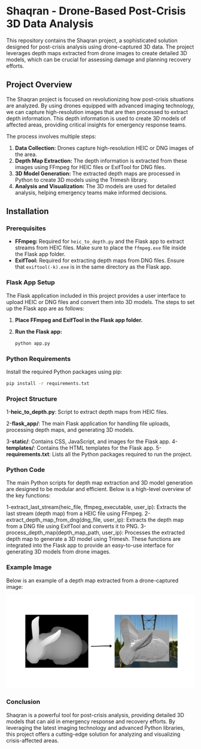 # Shaqran - Drone-Based Post-Crisis 3D Data Analysis

This repository contains the Shaqran project, a sophisticated solution designed for post-crisis analysis using drone-captured 3D data. The project leverages depth maps extracted from drone images to create detailed 3D models, which can be crucial for assessing damage and planning recovery efforts.

## Project Overview

The Shaqran project is focused on revolutionizing how post-crisis situations are analyzed. By using drones equipped with advanced imaging technology, we can capture high-resolution images that are then processed to extract depth information. This depth information is used to create 3D models of affected areas, providing critical insights for emergency response teams.

The process involves multiple steps:
1. **Data Collection:** Drones capture high-resolution HEIC or DNG images of the area.
2. **Depth Map Extraction:** The depth information is extracted from these images using FFmpeg for HEIC files or ExifTool for DNG files.
3. **3D Model Generation:** The extracted depth maps are processed in Python to create 3D models using the Trimesh library.
4. **Analysis and Visualization:** The 3D models are used for detailed analysis, helping emergency teams make informed decisions.

## Installation

### Prerequisites

- **FFmpeg:** Required for `heic_to_depth.py` and the Flask app to extract streams from HEIC files. Make sure to place the `ffmpeg.exe` file inside the Flask app folder.
- **ExifTool:** Required for extracting depth maps from DNG files. Ensure that `exiftool(-k).exe` is in the same directory as the Flask app.

### Flask App Setup

The Flask application included in this project provides a user interface to upload HEIC or DNG files and convert them into 3D models. The steps to set up the Flask app are as follows:

1. **Place FFmpeg and ExifTool in the Flask app folder.**
2. **Run the Flask app:**

   ```bash
   python app.py
   ```

### Python Requirements

Install the required Python packages using pip:

```bash
pip install -r requirements.txt
```
### Project Structure
1-**heic_to_depth.py**: Script to extract depth maps from HEIC files.

2-**flask_app/**: The main Flask application for handling file uploads, processing depth maps, and generating 3D models.

3-**static/**: Contains CSS, JavaScript, and images for the Flask app.
4-**templates/**: Contains the HTML templates for the Flask app.
5-**requirements.txt**: Lists all the Python packages required to run the project.
### Python Code
The main Python scripts for depth map extraction and 3D model generation are designed to be modular and efficient. Below is a high-level overview of the key functions:

1-extract_last_stream(heic_file, ffmpeg_executable, user_ip): Extracts the last stream (depth map) from a HEIC file using FFmpeg.
2-extract_depth_map_from_dng(dng_file, user_ip): Extracts the depth map from a DNG file using ExifTool and converts it to PNG.
3-process_depth_map(depth_map_path, user_ip): Processes the extracted depth map to generate a 3D model using Trimesh.
These functions are integrated into the Flask app to provide an easy-to-use interface for generating 3D models from drone images.

### Example Image
Below is an example of a depth map extracted from a drone-captured image:

![Image](example.png)

### Conclusion
Shaqran is a powerful tool for post-crisis analysis, providing detailed 3D models that can aid in emergency response and recovery efforts. By leveraging the latest imaging technology and advanced Python libraries, this project offers a cutting-edge solution for analyzing and visualizing crisis-affected areas.




